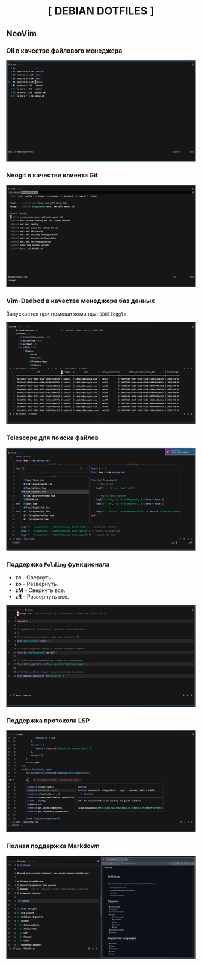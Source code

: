 <div align="center">
    <h1>[ DEBIAN DOTFILES ]</h1>
</div>

## NeoVim

### Oil в качестве файлового менеджера

![aye](./assets/oilfm.png)

### Neogit в качестве клиента Git

![aye](./assets/neogit.png)

### Vim-Dadbod в качестве менеджера баз данных

Запускается при помощи команды: `DBUIToggle`.

![aye](./assets/dadbod.png)

### Telescope для поиска файлов

![aye](./assets/telescope.png)

### Поддержка `Folding` функционала

- **zc** - Свернуть.
- **zo** - Развернуть.
- **zM** - Свернуть все.
- **zR** - Развернуть все.

![aye](./assets/fold_support.png)

### Поддержка протокола LSP

![aye](./assets/lsp.png)

### Полная поддержка Markdown

![aye](./assets/markdown.png)
